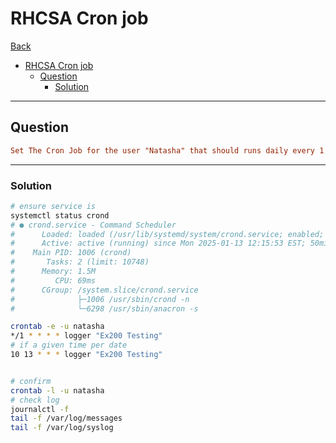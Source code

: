 # RHCSA Cron job

[Back](../../index.md)

- [RHCSA Cron job](#rhcsa-cron-job)
  - [Question](#question)
    - [Solution](#solution)

---

## Question

```conf
Set The Cron Job for the user "Natasha" that should runs daily every 1 minutes local time and executes "Ex200 Testing" with logger.
```

---

### Solution

```sh
# ensure service is
systemctl status crond
# ● crond.service - Command Scheduler
#      Loaded: loaded (/usr/lib/systemd/system/crond.service; enabled; preset: enabled)
#      Active: active (running) since Mon 2025-01-13 12:15:53 EST; 50min ago
#    Main PID: 1006 (crond)
#       Tasks: 2 (limit: 10748)
#      Memory: 1.5M
#         CPU: 69ms
#      CGroup: /system.slice/crond.service
#              ├─1006 /usr/sbin/crond -n
#              └─6298 /usr/sbin/anacron -s

crontab -e -u natasha
*/1 * * * * logger "Ex200 Testing"
# if a given time per date
10 13 * * * logger "Ex200 Testing"


# confirm
crontab -l -u natasha
# check log
journalctl -f
tail -f /var/log/messages
tail -f /var/log/syslog
```
